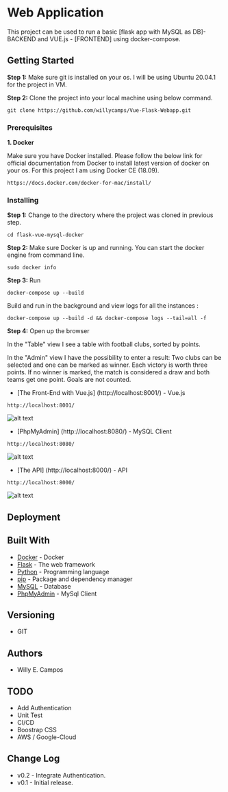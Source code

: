 # Web Application 

This project can be used to run a basic [flask app with MySQL as DB]- BACKEND and VUE.js - [FRONTEND]  using docker-compose.

## Getting Started

**Step 1:** Make sure git is installed on your os. I will be using Ubuntu 20.04.1  for the project in VM.

**Step 2:** Clone the project into your local machine using below command.

```git clone https://github.com/willycamps/Vue-Flask-Webapp.git```

### Prerequisites

**1. Docker**

Make sure you have Docker installed. Please follow the below link for official documentation from Docker to install latest version of docker on your os. For this project I am using Docker CE (18.09).

```https://docs.docker.com/docker-for-mac/install/```

### Installing

**Step 1:** Change to the directory where the project was cloned in previous step.

```
cd flask-vue-mysql-docker
```

**Step 2:** Make sure Docker is up and running. You can start the docker engine from command line.

```
sudo docker info
```

**Step 3:** Run

```
docker-compose up --build
```

Build and run in the background and view logs for all the instances :
```
docker-compose up --build -d && docker-compose logs --tail=all -f
```
**Step 4:** Open up the browser
 
In the "Table" view I see a table with football clubs, sorted by points.

In the "Admin" view I have the possibility to enter a result:
Two clubs can be selected and one can be marked as winner. Each victory is worth three points. If no winner is marked, the match is considered a draw and both teams get one point. Goals are not counted.

* [The Front-End with Vue.js] (http://localhost:8001/) - Vue.js 
```
http://localhost:8001/
```
![alt text](./img/Vue-01.JPG "MySQL Client")

* [PhpMyAdmin] (http://localhost:8080/) - MySQL Client
```
http://localhost:8080/
```
![alt text](./img/phpAdmin-01.JPG "MySQL Client")

* [The API] (http://localhost:8000/) - API
```
http://localhost:8000/
```
![alt text](./img/API-01.JPG "MySQL Client")



## Deployment

## Built With

* [Docker](https://docs.docker.com/compose/install/) -  Docker
* [Flask](https://flask.palletsprojects.com/en/1.1.x/quickstart/) - The web framework
* [Python](https://www.python.org/) - Programming language
* [pip](https://pip.pypa.io/en/stable/) - Package and dependency manager
* [MySQL](https://www.mysql.com/) - Database
* [PhpMyAdmin](https://www.phpmyadmin.net/) - MySql Client

## Versioning
* GIT
## Authors
* Willy E. Campos
## TODO
* Add Authentication 
* Unit Test
* CI/CD
* Boostrap CSS
* AWS / Google-Cloud
## Change Log
* v0.2 - Integrate Authentication.
* v0.1 - Initial release.

